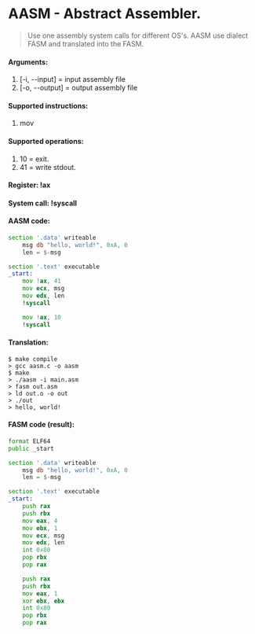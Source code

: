 # AASM - Abstract Assembler.
> Use one assembly system calls for different OS's.
> AASM use dialect FASM and translated into the FASM.

#### Arguments:
1. [-i, --input] = input assembly file
2. [-o, --output] = output assembly file

#### Supported instructions:
1. mov

#### Supported operations:
1. 10 = exit.
2. 41 = write stdout.

#### Register: !ax
#### System call: !syscall

#### AASM code:
```asm
section '.data' writeable
    msg db "hello, world!", 0xA, 0
    len = $-msg

section '.text' executable
_start:
    mov !ax, 41
    mov ecx, msg
    mov edx, len
    !syscall

    mov !ax, 10
    !syscall
```

#### Translation:
```
$ make compile
> gcc aasm.c -o aasm
$ make
> ./aasm -i main.asm
> fasm out.asm
> ld out.o -o out
> ./out
> hello, world!
```

#### FASM code (result):
```asm
format ELF64
public _start

section '.data' writeable
    msg db "hello, world!", 0xA, 0
    len = $-msg

section '.text' executable
_start:
    push rax
    push rbx
    mov eax, 4
    mov ebx, 1
    mov ecx, msg
    mov edx, len
    int 0x80
    pop rbx
    pop rax

    push rax
    push rbx
    mov eax, 1
    xor ebx, ebx
    int 0x80
    pop rbx
    pop rax
```

